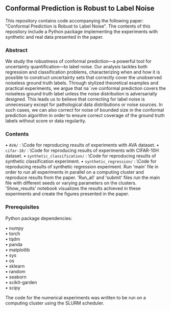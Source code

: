 ## Conformal Prediction is Robust to Label Noise

This repository contains code accompanying the following paper: "Conformal Prediction is Robust to Label Noise".
The contents of this repository include a Python package implementing the experiments with synthetic and real data presented in the paper.

### Abstract

We study the robustness of conformal prediction—a powerful tool for uncertainty quantification—to label noise. Our analysis tackles both regression and classification problems, characterizing when and how it is possible to construct uncertainty sets that correctly cover the unobserved noiseless ground truth labels. Through stylized theoretical examples and practical experiments, we argue that na¨ıve conformal prediction covers the noiseless ground truth label unless the noise distribution is adversarially designed. This leads us to believe that correcting for label noise is unnecessary except for pathological data distributions or noise sources. In such cases, we can also correct for noise of bounded size in the conformal prediction algorithm in order to ensure correct coverage of the ground truth labels without score or data regularity.



### Contents
•	`AVA/` : \Code for reproducing results of experiments with AVA dataset.
•	`cifar-10/` : \Code for reproducing results of experiments with CIFAR-10H dataset.
•	`synthetic_classification/` : \Code for reproducing results of synthetic classification experiment.
•	`synthetic_regression/` : \Code for reproducing results of synthetic regression experiment.
Run 'main' file in order to run all experiments in parallel on a computing cluster and reproduce results from the paper. 'Run_all' and 'submit' files run the main file with different seeds or varying parameters on the clusters. 'Show_results' notebook visualizes the results achieved in these experiments and create the figures presented in the paper.

### Prerequisites
Python package dependencies:

•	numpy\
•	torch\
•	tqdm\
•	panda\
•	matplotlib\
•	sys\
•	os\
•	sklearn\
•	random\
•	seaborn\
•	scikit-garden\
•	scipy

The code for the numerical experiments was written to be run on a computing cluster using the SLURM scheduler.
